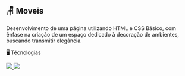 ## 🪑 Moveis
Desenvolvimento de uma página utilizando HTML e CSS Básico, com ênfase na criação de um espaço dedicado à decoração de ambientes, buscando transmitir elegância.
<p align="center>
![img page](https://github.com/maxyuri13/maxyuri13/assets/91703339/03d478a5-0db7-4256-9215-fe050bdc17ec)
</p>

## 🖥️ Técnologias 
<p>
  <a href="https://skillicons.dev">
    <img src="https://skillicons.dev/icons?i=html" HTML/>
    <img src="https://skillicons.dev/icons?i=css" CSS/>
  </a>
</p>

